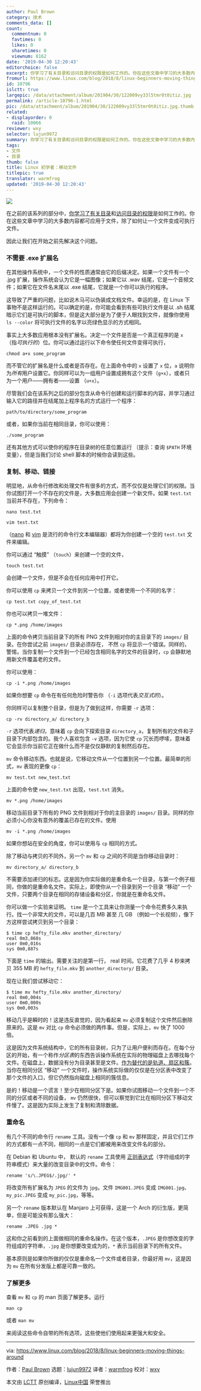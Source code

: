 ```yaml
---
author: Paul Brown
category: 技术
comments_data: []
count:
  commentnum: 0
  favtimes: 0
  likes: 0
  sharetimes: 0
  viewnum: 8162
date: '2019-04-30 12:20:43'
editorchoice: false
excerpt: 你学习了有关目录和访问目录的权限是如何工作的。你在这些文章中学习的大多数内容都可应用于文件
fromurl: https://www.linux.com/blog/2018/8/linux-beginners-moving-things-around
id: 10796
islctt: true
largepic: /data/attachment/album/201904/30/122009vy33l5tmr0t0itiz.jpg
permalink: /article-10796-1.html
pic: /data/attachment/album/201904/30/122009vy33l5tmr0t0itiz.jpg.thumb.jpg
related:
- displayorder: 0
  raid: 10066
reviewer: wxy
selector: lujun9972
summary: 你学习了有关目录和访问目录的权限是如何工作的。你在这些文章中学习的大多数内容都可应用于文件
tags:
- 文件
- 目录
thumb: false
title: Linux 初学者：移动文件
titlepic: true
translator: warmfrog
updated: '2019-04-30 12:20:43'
---
```


![](/data/attachment/album/201904/30/122009vy33l5tmr0t0itiz.jpg)


在之前的该系列的部分中，[你学习了有关目录](/article-10066-1.html)和[访问目录](/article-10399-1.html)[的权限](/article-10370-1.html)是如何工作的。你在这些文章中学习的大多数内容都可应用于文件，除了如何让一个文件变成可执行文件。


因此让我们在开始之前先解决这个问题。


### 不需要 .exe 扩展名


在其他操作系统中，一个文件的性质通常由它的后缀决定。如果一个文件有一个 .jpg 扩展，操作系统会认为它是一幅图像；如果它以 .wav 结尾，它是一个音频文件；如果它在文件名末尾以 .exe 结尾，它就是一个你可以执行的程序。


这导致了严重的问题，比如说木马可以伪装成文档文件。幸运的是，在 Linux 下事物不是这样运行的。可以确定的是，你可能会看到有些可执行文件是以 .sh 结尾暗示它们是可执行的脚本，但是这大部分是为了便于人眼找到文件，就像你使用 `ls --color` 将可执行文件的名字以亮绿色显示的方式相同。


事实上大多数应用根本没有扩展名。决定一个文件是否是一个真正程序的是 `x` （指*可执行的*）位。你可以通过运行以下命令使任何文件变得可执行，



```
chmod a+x some_program
```

而不管它的扩展名是什么或者是否存在。在上面命令中的 `x` 设置了 `x` 位，`a` 说明你为*所有*用户设置它。你同样可以为一组用户设置成拥有这个文件（`g+x`），或者只为一个用户——拥有者——设置 （`u+x`）。


尽管我们会在该系列之后的部分包含从命令行创建和运行脚本的内容，并学习通过输入它的路径并在结尾加上程序名的方式运行一个程序：



```
path/to/directory/some_program
```

或者，如果你当前在相同目录，你可以使用：



```
./some_program
```

还有其他方式可以使你的程序在目录树的任意位置运行 （提示：查询 `$PATH` 环境变量），但是当我们讨论 shell 脚本的时候你会读到这些。


### 复制、移动、链接


明显地，从命令行修改和处理文件有很多的方式，而不仅仅是处理它们的权限。当你试图打开一个不存在的文件是，大多数应用会创建一个新文件。如果 `test.txt` 当前并不存在，下列命令：



```
nano test.txt
```


```
vim test.txt
```

（[nano](https://www.nano-editor.org/) 和 [vim](https://www.vim.org/) 是流行的命令行文本编辑器）都将为你创建一个空的 `test.txt` 文件来编辑。


你可以通过 “触摸” （`touch`）来创建一个空的文件，



```
touch test.txt
```

会创建一个文件，但是不会在任何应用中打开它。


你可以使用 `cp` 来拷贝一个文件到另一个位置，或者使用一个不同的名字：



```
cp test.txt copy_of_test.txt
```

你也可以拷贝一堆文件：



```
cp *.png /home/images
```

上面的命令拷贝当前目录下的所有 PNG 文件到相对你的主目录下的 `images/` 目录。在你尝试之前 `images/` 目录必须存在， 不然 `cp` 将显示一个错误。同样的，警惕，当你复制一个文件到一个已经包含相同名字的文件的目录时，`cp` 会静默地用新文件覆盖老的文件。


你可以使用：



```
cp -i *.png /home/images
```

如果你想要 `cp` 命令在有任何危险时警告你 （`-i` 选项代表*交互式的*）。


你同样可以复制整个目录，但是为了做到这样，你需要 `-r` 选项：



```
cp -rv directory_a/ directory_b
```

`-r` 选项代表*递归*，意味着 `cp` 会向下探索目录 `directory_a`，复制所有的文件和子目录下内部包含的。我个人喜欢包含 `-v` 选项，因为它使 `cp` 冗长而啰嗦，意味着它会显示你当前它正在做什么而不是仅仅静默的复制然后存在。


`mv` 命令移动东西。也就是说，它移动文件从一个位置到另一个位置。最简单的形式，`mv` 表现的更像 `cp`：



```
mv test.txt new_test.txt
```

上面的命令使 `new_test.txt` 出现，`test.txt` 消失。



```
mv *.png /home/images
```

移动当前目录下所有的 PNG 文件到相对于你的主目录的 `images/` 目录。同样的你必须小心你没有意外的覆盖已存在的文件。使用



```
mv -i *.png /home/images

```

如果你想站在安全的角度，你可以使用与 `cp` 相同的方式。


除了移动与拷贝的不同外，另一个 `mv` 和 `cp` 之间的不同是当你移动目录时：



```
mv directory_a/ directory_b
```

不需要添加递归的标志。这是因为你实际做的是重命名一个目录，与第一个例子相同，你做的是重命名文件。实际上，即使你从一个目录到另一个目录 “移动” 一个文件，只要两个目录在相同的存储设备和分区，你就是在重命名文件。


你可以做一个实验来证明。 `time` 是一个工具来让你测量一个命令花费多久来执行。找一个非常大的文件，可以是几百 MB 甚至 几 GB （例如一个长视频），像下方这样尝试拷贝到另一个目录：



```
$ time cp hefty_file.mkv another_directory/
real 0m3,868s
user 0m0,016s
sys 0m0,887s
```

下面是 `time` 的输出。需要关注的是第一行， real 时间。它花费了几乎 4 秒来拷贝 355 MB 的 `hefty_file.mkv` 到 `another_directory/` 目录。


现在让我们尝试移动它：



```
$ time mv hefty_file.mkv another_directory/
real 0m0,004s
user 0m0,000s
sys 0m0,003s
```

移动几乎是瞬时的！这是违反直觉的，因为看起来 `mv` 必须复制这个文件然后删除原来的。这是 `mv` 对比 `cp` 命令必须做的两件事。但是，实际上，`mv` 快了 1000 倍。


这是因为文件系统结构中，它的所有目录树，只为了让用户便利而存在。在每个分区的开始，有一个称作*分区表*的东西告诉操作系统在实际的物理磁盘上去哪找每个文件。在磁盘上，数据没有分为目录甚至是文件。[作为替代的是轨道、扇区和簇](https://en.wikipedia.org/wiki/Disk_sector)。当你在相同分区 “移动” 一个文件时，操作系统实际做的仅仅是在分区表中改变了那个文件的入口，但它仍然指向磁盘上相同的簇信息。


是的！移动是一个谎言！至少在相同分区下是。如果你试图移动一个文件到一个不同的分区或者不同的设备， `mv` 仍然很快，但可以察觉到它比在相同分区下移动文件慢了。这是因为实际上发生了复制和清除数据。


### 重命名


有几个不同的命令行 `rename` 工具。没有一个像 `cp` 和 `mv` 那样固定，并且它们工作的方式都有一点不同，相同的一点是它们都被用来改变文件名的部分。


在 Debian 和 Ubuntu 中， 默认的 `rename` 工具使用 [正则表达式](https://en.wikipedia.org/wiki/Regular_expression)（字符组成的字符串模式）来大量的改变目录中的文件。命令：



```
rename 's/\.JPEG$/.jpg/' *
```

将改变所有扩展名为 `JPEG` 的文件为 `jpg`。文件 `IMG001.JPEG` 变成 `IMG001.jpg`、 `my_pic.JPEG` 变成 `my_pic.jpg`，等等。


另一个 `rename` 版本默认在 Manjaro 上可获得，这是一个 Arch 的衍生版，更简单，但是可能没有那么强大：



```
rename .JPEG .jpg *
```

这和你之前看到的上面做相同的重命名操作。在这个版本，`.JPEG` 是你想改变的字符组成的字符串，`.jpg` 是你想要改变成为的，`*` 表示当前目录下的所有文件。


基本原则是如果你所做的仅仅是重命名一个文件或者目录，你最好用 `mv`，这是因为 `mv` 在所有分发版上都是可靠一致的。


### 了解更多


查看 `mv` 和 `cp` 的 man 页面了解更多。运行



```
man cp
```

或者 `man mv`


来阅读这些命令自带的所有选项，这些使他们使用起来更强大和安全。




---


via: <https://www.linux.com/blog/2018/8/linux-beginners-moving-things-around>


作者：[Paul Brown](https://www.linux.com/users/bro66) 选题：[lujun9972](https://github.com/lujun9972) 译者：[warmfrog](https://github.com/warmfrog) 校对：[wxy](https://github.com/wxy)


本文由 [LCTT](https://github.com/LCTT/TranslateProject) 原创编译，[Linux中国](https://linux.cn/) 荣誉推出